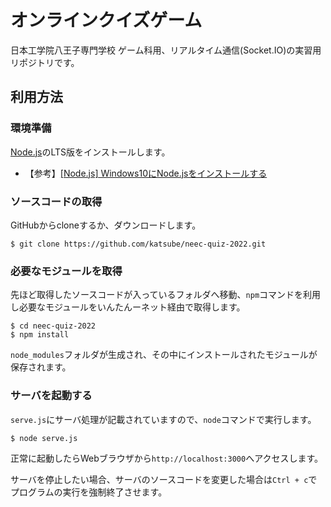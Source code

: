 # オンラインクイズゲーム
日本工学院八王子専門学校 ゲーム科用、リアルタイム通信(Socket.IO)の実習用リポジトリです。

## 利用方法
### 環境準備
[Node.js](https://nodejs.org/ja/)のLTS版をインストールします。

* 【参考】[[Node.js] Windows10にNode.jsをインストールする](https://blog.katsubemakito.net/nodejs/install-windows10)

### ソースコードの取得
GitHubからcloneするか、ダウンロードします。
```shellsession
$ git clone https://github.com/katsube/neec-quiz-2022.git
```

### 必要なモジュールを取得
先ほど取得したソースコードが入っているフォルダへ移動、`npm`コマンドを利用し必要なモジュールをいんたんーネット経由で取得します。
```shellsession
$ cd neec-quiz-2022
$ npm install
```

`node_modules`フォルダが生成され、その中にインストールされたモジュールが保存されます。

### サーバを起動する
`serve.js`にサーバ処理が記載されていますので、`node`コマンドで実行します。
```shellsession
$ node serve.js
```

正常に起動したらWebブラウザから`http://localhost:3000`へアクセスします。

サーバを停止したい場合、サーバのソースコードを変更した場合は`Ctrl + c`でプログラムの実行を強制終了させます。